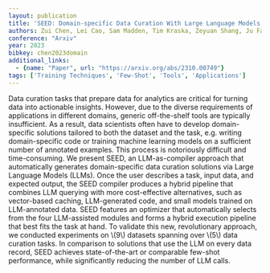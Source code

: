 ```yaml
---
layout: publication
title: 'SEED: Domain-specific Data Curation With Large Language Models'
authors: Zui Chen, Lei Cao, Sam Madden, Tim Kraska, Zeyuan Shang, Ju Fan, Nan Tang, Zihui Gu, Chunwei Liu, Michael Cafarella
conference: "Arxiv"
year: 2023
bibkey: chen2023domain
additional_links:
  - {name: "Paper", url: "https://arxiv.org/abs/2310.00749"}
tags: ['Training Techniques', 'Few-Shot', 'Tools', 'Applications']
---
```

Data curation tasks that prepare data for analytics are critical for turning
data into actionable insights. However, due to the diverse requirements of
applications in different domains, generic off-the-shelf tools are typically
insufficient. As a result, data scientists often have to develop
domain-specific solutions tailored to both the dataset and the task, e.g.
writing domain-specific code or training machine learning models on a
sufficient number of annotated examples. This process is notoriously difficult
and time-consuming. We present SEED, an LLM-as-compiler approach that
automatically generates domain-specific data curation solutions via Large
Language Models (LLMs). Once the user describes a task, input data, and
expected output, the SEED compiler produces a hybrid pipeline that combines LLM
querying with more cost-effective alternatives, such as vector-based caching,
LLM-generated code, and small models trained on LLM-annotated data. SEED
features an optimizer that automatically selects from the four LLM-assisted
modules and forms a hybrid execution pipeline that best fits the task at hand.
To validate this new, revolutionary approach, we conducted experiments on \\(9\\)
datasets spanning over \\(5\\) data curation tasks. In comparison to solutions that
use the LLM on every data record, SEED achieves state-of-the-art or comparable
few-shot performance, while significantly reducing the number of LLM calls.
